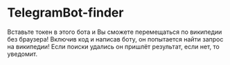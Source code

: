 # TelegramBot-finder
Вставьте токен в этого бота и Вы сможете перемещаться по википедии без браузера! Включив код и написав боту, он попытается найти запрос на википедии! Если поиски удались он пришлёт результат, если нет, то уведомит.
